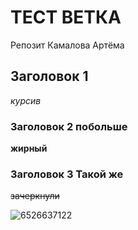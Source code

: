 # ТЕСТ ВЕТКА

Репозит Камалова Артёма

## Заголовок 1

_курсив_

### Заголовок 2 побольше

__жирный__

### Заголовок 3 Такой же

~~зачеркнули~~

![6526637122](https://github.com/user-attachments/assets/104470b2-ed74-4fef-8abe-aa504ead3b11)
